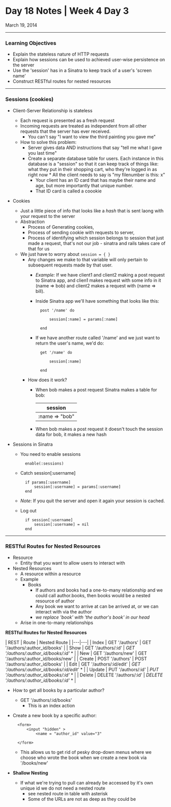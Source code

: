 # Day 18 Notes | Week 4 Day 3

March 19, 2014

---

### Learning Objectives

* Explain the stateless nature of HTTP requests
* Explain how sessions can be used to achieved user-wise persistence on the server
* Use the 'session' has in a Sinatra to keep track of a user's 'screen name'
* Construct RESTful routes for nested resources

---

### Sessions (cookies)

* Client-Server Relationship is stateless
	* Each request is presented as a fresh request
	* Incoming requests are treated as independent from all other requests that the server has ever received. 
		* You can't say "I want to view the third painting you gave me"
	* How to solve this problem:
		* Server gives data AND instructions that say "tell me what I gave you last time"
		* Create a separate database table for users. Each instance in this database is a "session" so that it can keep track of things like: what they put in their shopping cart, who they're logged in as right now		* All the client needs to say is "my filenumber is this: x"
			* Your client has an ID card that has maybe their name and age, but more importantly that unique number. 
			* That ID card is called a coookie
* Cookies
	* Just a little piece of info that looks like a *hash* that is sent laong with your request to the server
	* Abstraction
		* Process of Generating cookies, 
		* Process of sending cookie with requests to server, 
		* Process of identifying which session belongs to session that just made a request, that's not our job - sinatra and rails takes care of that for us
	* We just have to worry about ```session = { } ```
		* Any changes we make to that variable will only pertain to subsequent requests made by that user. 
			* *Example:* If we have client1 and client2 making a post request to Sinatra app, and clien1 makes request with some info in it (name => bob) and client2 makes a request with (name => bill). 
			* Inside Sinatra app we'll have something that looks like this:
			
			
					post '/name' do
					
						session[:name] = params[:name]
 					
					end
					
			* If we have another route called '/name' and we just want to return the user's name, we'd do:
			
					get '/name' do
					
						session[:name]
					
					end
					
		* How does it work?
			* When bob makes a post request Sinatra makes a table for bob:
			
				| session  |
				|---|
				| :name => "bob"  |
				
			* When bob makes a post request it doesn't touch the session data for bob, it makes a new hash
			
* Sessions in Sinatra
	* You need to enable sessions
	
			enable(:sessions)
			
	* Catch session[:username]
	
			if params[:username]
				session[:username] = params[:username]
			end
			
	* *Note*: If you quit the server and open it again your session is cached. 
	* Log out
			
			if session[:username]
				session[:username] = nil
			end
			
---

### RESTful Routes for Nested Resources

* Resource
	* Entity that you want to allow users to interact with
* Nested Resources
	* A resource within a resource
	* Example
		* Books
			* If authors and books had a one-to-many relationship and we could call author.books, then books would be a nested resource of author
			* Any book we want to arrive at can be arrived at, or we can interact with via the author
			* *we replace 'book' with 'the author's book' in our head*
	* Arise in one-to-many relationships
	
**RESTful Routes for Nested Resources**

	
| REST  | Route  | Nested Route |
|---|---|
| Index  | GET '/authors'  | GET '/authors/:author_id/books' |
| Show  | GET '/authors/:id'  | *GET '/authors/:author_id/books/:id'* * |
| New  | GET '/authors/new'  | GET '/authors/:author_id/books/new' |
| Create  | POST '/authors'  | POST '/authors/:author_id/books' |
| Edit  | GET '/authors/:id/edit'  | *GET '/authors/:author_id/books/:id/edit'* * |
| Update  | PUT '/authors/:id'  | *PUT '/authors/:author_id/books/:id'* * |
| Delete  | DELETE '/authors/:id'  | *DELETE '/authors/:author_id/books/:id'* * |

* How to get all books by a particular author?
	* GET '/authors/:id/books'
		* This is an index action
* Create a new book by a specific author:

		<form>
			<input "hidden" >
				<name = "author_id" value="3"
				
		</form>
		
	* This allows us to get rid of pesky drop-down menus where we choose who wrote the book when we create a new book via '/books/new'
* **Shallow Nesting**
	* If what we're trying to pull can already be accessed by it's own unique id we do not need a nested route
		* see nested route in table with asterisk
		* Some of the URLs are not as deep as they could be